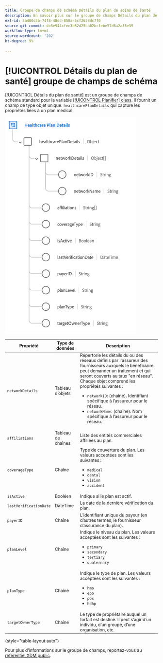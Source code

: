 ```yaml
---
title: Groupe de champs de schéma Détails du plan de soins de santé
description: En savoir plus sur le groupe de champs Détails du plan de soins de santé .
exl-id: 5a480c5b-74f8-48dd-858a-5cf2628dc7f0
source-git-commit: de8e944cfec3b52d25bb02bcfebe57d6a2a35e39
workflow-type: tm+mt
source-wordcount: '202'
ht-degree: 9%

---
```


# [!UICONTROL Détails du plan de santé] groupe de champs de schéma

[!UICONTROL Détails du plan de santé] est un groupe de champs de schéma standard pour la variable [[!UICONTROL Planifier] class](../../classes/plan.md). Il fournit un champ de type objet unique. `healthcarePlanDetails` qui capture les propriétés liées à un plan médical.

![](../../images/field-groups/plan/healthcare-plan-details.png)

| Propriété | Type de données | Description |
| --- | --- | --- |
| `networkDetails` | Tableau d’objets | Répertorie les détails du ou des réseaux définis par l&#39;assureur des fournisseurs auxquels le bénéficiaire peut demander un traitement et qui seront couverts au taux &quot;en réseau&quot;. Chaque objet comprend les propriétés suivantes : <ul><li>`networkID`: (chaîne). Identifiant spécifique à l’assureur pour le réseau.</li><li>`networkName`: (chaîne). Nom spécifique à l’assureur pour le réseau.</li></ul> |
| `affiliations` | Tableau de chaînes | Liste des entités commerciales affiliées au plan. |
| `coverageType` | Chaîne | Type de couverture du plan. Les valeurs acceptées sont les suivantes :<ul><li>`medical`</li><li>`dental`</li><li>`vision`</li><li>`accident`</li></ul> |
| `isActive` | Booléen | Indique si le plan est actif. |
| `lastVerificationDate` | DateTime | La date de la dernière vérification du plan. |
| `payerID` | Chaîne | L’identifiant unique du payeur (en d’autres termes, le fournisseur d’assurance du plan). |
| `planLevel` | Chaîne | Indique le niveau du plan. Les valeurs acceptées sont les suivantes :<ul><li>`primary`</li><li>`secondary`</li><li>`tertiary`</li><li>`quaternary`</li></ul> |
| `planType` | Chaîne | Indique le type de plan. Les valeurs acceptées sont les suivantes :<ul><li>`hmo`</li><li>`epo`</li><li>`pos`</li><li>`hdhp`</li></ul> |
| `targetOwnerType` | Chaîne | Le type de propriétaire auquel un forfait est destiné. Il peut s’agir d’un individu, d’un groupe, d’une organisation, etc. |

{style="table-layout:auto"}

Pour plus d’informations sur le groupe de champs, reportez-vous au [référentiel XDM public](https://github.com/adobe/xdm/blob/master/docs/reference/fieldgroups/plan/healthcare-plan-details.schema.json).
